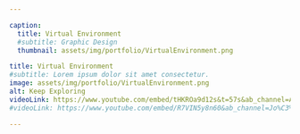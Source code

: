 ```yaml
---

caption:
  title: Virtual Environment
  #subtitle: Graphic Design
  thumbnail: assets/img/portfolio/VirtualEnvironment.png

title: Virtual Environment
#subtitle: Lorem ipsum dolor sit amet consectetur.
image: assets/img/portfolio/VirtualEnvironment.png
alt: Keep Exploring
videoLink: https://www.youtube.com/embed/tHKROa9d12s&t=57s&ab_channel=Andr%C3%A9Cerqueira
#videoLink: https://www.youtube.com/embed/R7VIN5y8n60&ab_channel=Jo%C3%A3oBarbosa

---
```

